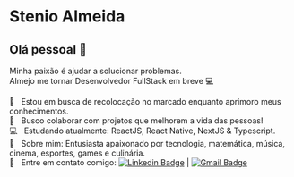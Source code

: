 # Stenio Almeida

## Olá pessoal 👋
Minha paixão é ajudar a solucionar problemas.
<br/>Almejo me tornar Desenvolvedor FullStack em breve :computer:

 :rocket:  &nbsp; Estou em busca de recolocação no marcado enquanto aprimoro meus conhecimentos.
 <br/> :purple_heart: &nbsp; Busco colaborar com projetos que melhorem a vida das pessoas!
 <br/> :computer: &nbsp; Estudando atualmente: ReactJS, React Native, NextJS & Typescript.
 <br/> 💬  &nbsp; Sobre mim: Entusiasta apaixonado por tecnologia, matemática, música, cinema, esportes, games e culinária.
 <br/> :email: &nbsp; Entre em contato comigo: [![Linkedin Badge](https://img.shields.io/badge/-StenioAlmeida-blue?style=flat-square&logo=Linkedin&logoColor=white&link=https://www.linkedin.com/in/steniosilveira/)](https://www.linkedin.com/in/steniosilveira/) 
| 
[![Gmail Badge](https://img.shields.io/badge/-stenioas@gmail.com-c14438?style=flat-square&logo=Gmail&logoColor=white&link=mailto:stenioas@gmail.com)](mailto:stenioas@gmail.com)
